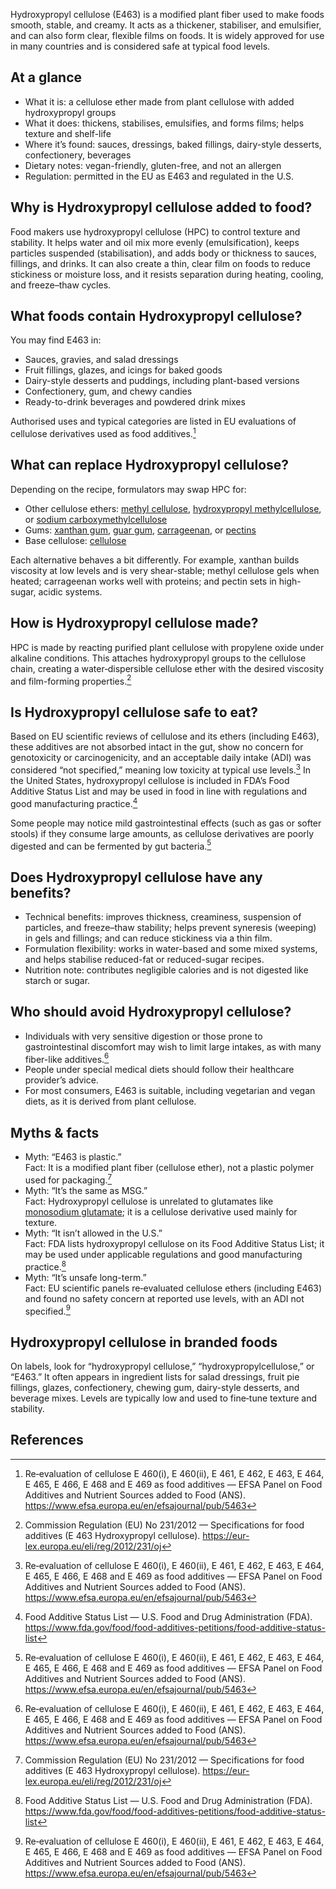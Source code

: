 Hydroxypropyl cellulose (E463) is a modified plant fiber used to make foods smooth, stable, and creamy. It acts as a thickener, stabiliser, and emulsifier, and can also form clear, flexible films on foods. It is widely approved for use in many countries and is considered safe at typical food levels.

<!--more-->

## At a glance
- What it is: a cellulose ether made from plant cellulose with added hydroxypropyl groups
- What it does: thickens, stabilises, emulsifies, and forms films; helps texture and shelf-life
- Where it’s found: sauces, dressings, baked fillings, dairy-style desserts, confectionery, beverages
- Dietary notes: vegan-friendly, gluten-free, and not an allergen
- Regulation: permitted in the EU as E463 and regulated in the U.S.

## Why is Hydroxypropyl cellulose added to food?
Food makers use hydroxypropyl cellulose (HPC) to control texture and stability. It helps water and oil mix more evenly (emulsification), keeps particles suspended (stabilisation), and adds body or thickness to sauces, fillings, and drinks. It can also create a thin, clear film on foods to reduce stickiness or moisture loss, and it resists separation during heating, cooling, and freeze–thaw cycles.

## What foods contain Hydroxypropyl cellulose?
You may find E463 in:
- Sauces, gravies, and salad dressings
- Fruit fillings, glazes, and icings for baked goods
- Dairy-style desserts and puddings, including plant-based versions
- Confectionery, gum, and chewy candies
- Ready-to-drink beverages and powdered drink mixes

Authorised uses and typical categories are listed in EU evaluations of cellulose derivatives used as food additives.[^1]

## What can replace Hydroxypropyl cellulose?
Depending on the recipe, formulators may swap HPC for:
- Other cellulose ethers: [methyl cellulose](/e461-methyl-cellulose), [hydroxypropyl methylcellulose](/e464-hydroxypropyl-methyl-cellulose), or [sodium carboxymethylcellulose](/e466-sodium-carboxy-methyl-cellulose)
- Gums: [xanthan gum](/e415-xanthan-gum), [guar gum](/e412-guar-gum), [carrageenan](/e407-carrageenan), or [pectins](/e440-pectins)
- Base cellulose: [cellulose](/e460-cellulose)

Each alternative behaves a bit differently. For example, xanthan builds viscosity at low levels and is very shear-stable; methyl cellulose gels when heated; carrageenan works well with proteins; and pectin sets in high-sugar, acidic systems.

## How is Hydroxypropyl cellulose made?
HPC is made by reacting purified plant cellulose with propylene oxide under alkaline conditions. This attaches hydroxypropyl groups to the cellulose chain, creating a water‑dispersible cellulose ether with the desired viscosity and film-forming properties.[^2]

## Is Hydroxypropyl cellulose safe to eat?
Based on EU scientific reviews of cellulose and its ethers (including E463), these additives are not absorbed intact in the gut, show no concern for genotoxicity or carcinogenicity, and an acceptable daily intake (ADI) was considered “not specified,” meaning low toxicity at typical use levels.[^1] In the United States, hydroxypropyl cellulose is included in FDA’s Food Additive Status List and may be used in food in line with regulations and good manufacturing practice.[^3]

Some people may notice mild gastrointestinal effects (such as gas or softer stools) if they consume large amounts, as cellulose derivatives are poorly digested and can be fermented by gut bacteria.[^1]

## Does Hydroxypropyl cellulose have any benefits?
- Technical benefits: improves thickness, creaminess, suspension of particles, and freeze–thaw stability; helps prevent syneresis (weeping) in gels and fillings; and can reduce stickiness via a thin film.
- Formulation flexibility: works in water-based and some mixed systems, and helps stabilise reduced-fat or reduced-sugar recipes.
- Nutrition note: contributes negligible calories and is not digested like starch or sugar.

## Who should avoid Hydroxypropyl cellulose?
- Individuals with very sensitive digestion or those prone to gastrointestinal discomfort may wish to limit large intakes, as with many fiber-like additives.[^1]
- People under special medical diets should follow their healthcare provider’s advice.
- For most consumers, E463 is suitable, including vegetarian and vegan diets, as it is derived from plant cellulose.

## Myths & facts
- Myth: “E463 is plastic.”  
  Fact: It is a modified plant fiber (cellulose ether), not a plastic polymer used for packaging.[^2]
- Myth: “It’s the same as MSG.”  
  Fact: Hydroxypropyl cellulose is unrelated to glutamates like [monosodium glutamate](/e621-monosodium-glutamate); it is a cellulose derivative used mainly for texture.
- Myth: “It isn’t allowed in the U.S.”  
  Fact: FDA lists hydroxypropyl cellulose on its Food Additive Status List; it may be used under applicable regulations and good manufacturing practice.[^3]
- Myth: “It’s unsafe long-term.”  
  Fact: EU scientific panels re‑evaluated cellulose ethers (including E463) and found no safety concern at reported use levels, with an ADI not specified.[^1]

## Hydroxypropyl cellulose in branded foods
On labels, look for “hydroxypropyl cellulose,” “hydroxypropylcellulose,” or “E463.” It often appears in ingredient lists for salad dressings, fruit pie fillings, glazes, confectionery, chewing gum, dairy-style desserts, and beverage mixes. Levels are typically low and used to fine‑tune texture and stability.

## References
[^1]: Re‑evaluation of cellulose E 460(i), E 460(ii), E 461, E 462, E 463, E 464, E 465, E 466, E 468 and E 469 as food additives — EFSA Panel on Food Additives and Nutrient Sources added to Food (ANS). https://www.efsa.europa.eu/en/efsajournal/pub/5463
[^2]: Commission Regulation (EU) No 231/2012 — Specifications for food additives (E 463 Hydroxypropyl cellulose). https://eur-lex.europa.eu/eli/reg/2012/231/oj
[^3]: Food Additive Status List — U.S. Food and Drug Administration (FDA). https://www.fda.gov/food/food-additives-petitions/food-additive-status-list
